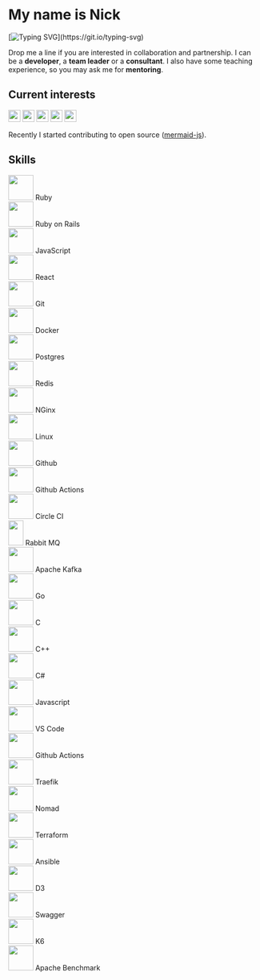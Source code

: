 <div align="left">

# My name is Nick

<!-- [![](https://visitcount.itsvg.in/api?id=nirname&label=Profile%20Views&color=0&icon=5&pretty=true)](https://visitcount.itsvg.in) -->

[![Typing SVG](https://readme-typing-svg.demolab.com?font=Fira+Code&size=18&duration=2000&pause=125&color=249bb3&multiline=true&width=500&height=75&lines=Hello!+Nice+to+meet+you.;I+have+been+programming+for+quite+a+time.;Feel+free+to+contact+me.)](https://git.io/typing-svg)

Drop me a line if you are interested in collaboration and partnership.
I can be a **developer**, a **team leader** or a **consultant**.
I also have some teaching experience, so you may ask me for **mentoring**.

## Current interests

<img src="https://img.shields.io/badge/Parsers_and_compilers-003049?style=flat-square" height=24 />
<img src="https://img.shields.io/badge/Infrastructure-8300c4?style=flat-square" height=24 />
<img src="https://img.shields.io/badge/Websites-fcbf49?style=flat-square" height=24 />
<img src="https://img.shields.io/badge/Data_visuzlization-1cb08f?style=flat-square" height=24 />
<img src="https://img.shields.io/badge/Computer_graphics-d62828?style=flat-square" height=24 />

Recently I started contributing to open source ([mermaid-js](https://github.com/mermaid-js/mermaid)).


## Skills

<!-- 
<img src="./ruby-color.svg#gh-dark-mode-only" width="100" height="100"/>
<img src="./ruby.svg#gh-dark-mode-only" width="100" height="100" style="filter: invert(1);"/>
<img src="./ruby.svg#gh-light-mode-only" width="100" height="100"/>
 -->

<!-- this works -->
<!-- 
![Ruby](./ruby-color.svg#gh-dark-mode-only)
![Ruby](./ruby.svg#gh-light-mode-only)
 -->

<img src="./icons/ruby.svg"             style="width: 50px; height: 50px;"/> Ruby             
<img src="./icons/rubyonrails.svg"      style="width: 50px; height: 50px;"/> Ruby on Rails    
<img src="./icons/javascript.svg"       style="width: 50px; height: 50px;"/> JavaScript       
<img src="./icons/react.svg"            style="width: 50px; height: 50px;"/> React            
<img src="./icons/git.svg"              style="width: 50px; height: 50px;"/> Git              
<img src="./icons/docker.svg"           style="width: 50px; height: 50px;"/> Docker           
<img src="./icons/postgresql.svg"       style="width: 50px; height: 50px;"/> Postgres         
<img src="./icons/redis.svg"            style="width: 50px; height: 50px;"/> Redis            
<img src="./icons/nginx.svg"            style="width: 50px; height: 50px;"/> NGinx            
<img src="./icons/linux.svg"            style="width: 50px; height: 50px;"/> Linux            
<img src="./icons/github.svg"           style="width: 50px; height: 50px;"/> Github           
<img src="./icons/githubactions.svg"    style="width: 50px; height: 50px;"/> Github Actions   
<img src="./icons/circleci.svg"         style="width: 50px; height: 50px;"/> Circle CI        
<img src="./icons/rabbitmq.svg"         style="width: 30px; height: 50px;"/> Rabbit MQ        
<img src="./icons/apachekafka.svg"      style="width: 50px; height: 50px;"/> Apache Kafka     
<img src="./icons/go.svg"               style="width: 50px; height: 50px;"/> Go               
<img src="./icons/c.svg"                style="width: 50px; height: 50px;"/> C                
<img src="./icons/cplusplus.svg"        style="width: 50px; height: 50px;"/> C++              
<img src="./icons/csharp.svg"           style="width: 50px; height: 50px;"/> C#               
<img src="./icons/javascript.svg"       style="width: 50px; height: 50px;"/> Javascript       
<img src="./icons/visualstudiocode.svg" style="width: 50px; height: 50px;"/> VS Code          
<img src="./icons/githubactions.svg"    style="width: 50px; height: 50px;"/> Github Actions   
<img src="./icons/traefikproxy.svg"     style="width: 50px; height: 50px;"/> Traefik          
<img src="./icons/nomad.svg"            style="width: 50px; height: 50px;"/> Nomad            
<img src="./icons/terraform.svg"        style="width: 50px; height: 50px;"/> Terraform        
<img src="./icons/ansible.svg"          style="width: 50px; height: 50px;"/> Ansible          
<img src="./icons/d3dotjs.svg"          style="width: 50px; height: 50px;"/> D3               
<img src="./icons/swagger.svg"          style="width: 50px; height: 50px;"/> Swagger          
<img src="./icons/k6.svg"               style="width: 50px; height: 50px;"/> K6               
<img src="./icons/apache.svg"           style="width: 50px; height: 50px;"/> Apache Benchmark 

</div>